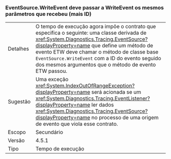 ### <a name="eventsourcewriteevent-impls-must-pass-writeevent-the-same-parameters-that-it-received-plus-id"></a>EventSource.WriteEvent deve passar a WriteEvent os mesmos parâmetros que recebeu (mais ID)

|   |   |
|---|---|
|Detalhes|O tempo de execução agora impõe o contrato que especifica o seguinte: uma classe derivada de <xref:System.Diagnostics.Tracing.EventSource?displayProperty=name> que define um método de evento ETW deve chamar o método de classe base <code>EventSource.WriteEvent</code> com a ID do evento seguido dos mesmos argumentos que o método de evento ETW passou.|
|Sugestão|Uma exceção <xref:System.IndexOutOfRangeException?displayProperty=name> será acionada se um <xref:System.Diagnostics.Tracing.EventListener?displayProperty=name> ler dados <xref:System.Diagnostics.Tracing.EventSource?displayProperty=name> no processo de uma origem de evento que viola esse contrato.|
|Escopo|Secundário|
|Versão|4.5.1|
|Tipo|Tempo de execução|


